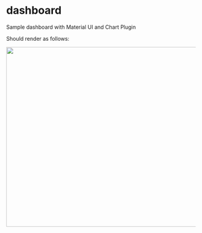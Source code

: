 # dashboard
Sample dashboard with Material UI and Chart Plugin

Should render as follows: 

<img src="https://lh3.google.com/u/0/d/1A4a6ahvwIoHeWvrJN2LvJoJl2QcJWBVJ=w3456-h1938-iv1" width="640" height="480" allow="autoplay"></iframe>


